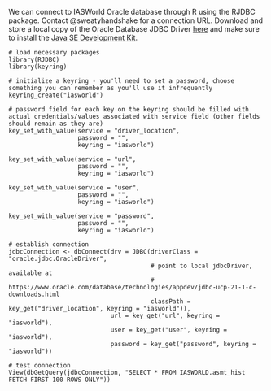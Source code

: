 We can connect to IASWorld Oracle database through R using the RJDBC package.  Contact @sweatyhandshake for a connection URL. Download and store a local copy of the Oracle Database JDBC Driver [here](https://download.oracle.com/otn-pub/otn_software/jdbc/211/ojdbc8-full.tar.gz) and make sure to install the [Java SE Development Kit](https://www.oracle.com/java/technologies/javase/javase-jdk8-downloads.html).

```
# load necessary packages
library(RJDBC)
library(keyring)

# initialize a keyring - you'll need to set a password, choose something you can remember as you'll use it infrequently
keyring_create("iasworld")

# password field for each key on the keyring should be filled with actual credentials/values associated with service field (other fields should remain as they are)
key_set_with_value(service = "driver_location",
                   password = "",
                   keyring = "iasworld")

key_set_with_value(service = "url",
                   password = "",
                   keyring = "iasworld")

key_set_with_value(service = "user",
                   password = "",
                   keyring = "iasworld")

key_set_with_value(service = "password",
                   password = "",
                   keyring = "iasworld")

# establish connection
jdbcConnection <- dbConnect(drv = JDBC(driverClass = "oracle.jdbc.OracleDriver",
                                       # point to local jdbcDriver, available at
                                       # https://www.oracle.com/database/technologies/appdev/jdbc-ucp-21-1-c-downloads.html
                                       classPath = key_get("driver_location", keyring = "iasworld")),
                            url = key_get("url", keyring = "iasworld"),
                            user = key_get("user", keyring = "iasworld"),
                            password = key_get("password", keyring = "iasworld"))

# test connection
View(dbGetQuery(jdbcConnection, "SELECT * FROM IASWORLD.asmt_hist FETCH FIRST 100 ROWS ONLY"))
```
